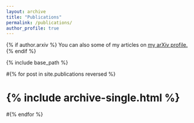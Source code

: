```yaml
---
layout: archive
title: "Publications"
permalink: /publications/
author_profile: true
---
```


{% if author.arxiv %}
  You can also some of my articles on <u><a href="{{author.arxiv}}">my arXiv profile</a>.</u>
{% endif %}

{% include base_path %}

#{% for post in site.publications reversed %}
# {% include archive-single.html %}
#{% endfor %}
